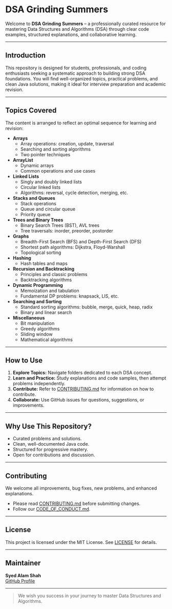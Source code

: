 # DSA Grinding Summers

Welcome to **DSA Grinding Summers** – a professionally curated resource for mastering Data Structures and Algorithms (DSA) through clear code examples, structured explanations, and collaborative learning.

---

## Introduction

This repository is designed for students, professionals, and coding enthusiasts seeking a systematic approach to building strong DSA foundations. You will find well-organized topics, practical problems, and clean Java solutions, making it ideal for interview preparation and academic revision.

---

## Topics Covered

The content is arranged to reflect an optimal sequence for learning and revision:

- **Arrays**
  - Array operations: creation, update, traversal
  - Searching and sorting algorithms
  - Two pointer techniques
- **ArrayList**
  - Dynamic arrays
  - Common operations and use cases
- **Linked Lists**
  - Singly and doubly linked lists
  - Circular linked lists
  - Algorithms: reversal, cycle detection, merging, etc.
- **Stacks and Queues**
  - Stack operations
  - Queue and circular queue
  - Priority queue
- **Trees and Binary Trees**
  - Binary Search Trees (BST), AVL trees
  - Tree traversals: inorder, preorder, postorder
- **Graphs**
  - Breadth-First Search (BFS) and Depth-First Search (DFS)
  - Shortest path algorithms: Dijkstra, Floyd-Warshall
  - Topological sorting
- **Hashing**
  - Hash tables and maps
- **Recursion and Backtracking**
  - Principles and classic problems
  - Backtracking algorithms
- **Dynamic Programming**
  - Memoization and tabulation
  - Fundamental DP problems: knapsack, LIS, etc.
- **Searching and Sorting**
  - Standard sorting algorithms: bubble, merge, quick, heap, radix
  - Binary and linear search
- **Miscellaneous**
  - Bit manipulation
  - Greedy algorithms
  - Sliding window
  - Mathematical algorithms

---

## How to Use

1. **Explore Topics:** Navigate folders dedicated to each DSA concept.
2. **Learn and Practice:** Study explanations and code samples, then attempt problems independently.
3. **Contribute:** Refer to [CONTRIBUTING.md](CONTRIBUTING.md) for information on how to contribute.
4. **Collaborate:** Use GitHub issues for questions, suggestions, or improvements.

---

## Why Use This Repository?

- Curated problems and solutions.
- Clean, well-documented Java code.
- Structured for progressive mastery.
- Open for contributions and discussion.

---

## Contributing

We welcome all improvements, bug fixes, new problems, and enhanced explanations.

- Please read [CONTRIBUTING.md](CONTRIBUTING.md) before submitting changes.
- Follow our [CODE_OF_CONDUCT.md](CODE_OF_CONDUCT.md).

---

## License

This project is licensed under the MIT License. See [LICENSE](LICENSE) for details.

---

## Maintainer

**Syed Alam Shah**  
[GitHub Profile](https://github.com/syedalamshah)

---

> We wish you success in your journey to master Data Structures and Algorithms.
